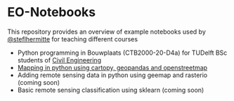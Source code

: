 # EO-Notebooks

This repository provides an overview of example notebooks used by [@steflhermitte](https://twitter.com/StefLhermitte) for teaching different courses

 * Python programming in Bouwplaats (CTB2000-20-D4a) for TUDelft BSc students of [Civil Engineering](https://www.tudelft.nl/en/education/programmes/bachelors/ct/bachelor-of-civil-engineering)
  * [Mapping in python using cartopy, geopandas and openstreetmap](PythonProgramming/RS_Notebook1_Mapping_in_python_2021.ipynb)
  * Adding remote sensing data in python using geemap and rasterio (coming soon)
  * Basic remote sensing classification using sklearn (coming soon)
